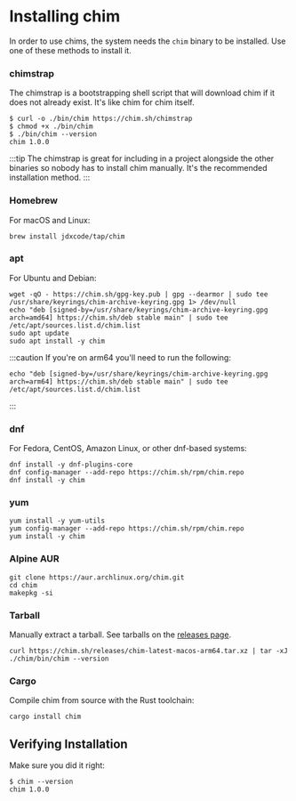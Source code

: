 # Installing chim

In order to use chims, the system needs the `chim` binary to be installed. Use one of these methods to install it.

### chimstrap

The chimstrap is a bootstrapping shell script that will download chim if it does not already exist. It's like chim for chim itself.

```
$ curl -o ./bin/chim https://chim.sh/chimstrap
$ chmod +x ./bin/chim
$ ./bin/chim --version
chim 1.0.0
```

:::tip
The chimstrap is great for including in a project alongside the other binaries so nobody has to install chim manually. It's the recommended installation method.
:::

### Homebrew

For macOS and Linux:

```sh-session
brew install jdxcode/tap/chim
```

### apt

For Ubuntu and Debian:

```sh-session
wget -qO - https://chim.sh/gpg-key.pub | gpg --dearmor | sudo tee /usr/share/keyrings/chim-archive-keyring.gpg 1> /dev/null
echo "deb [signed-by=/usr/share/keyrings/chim-archive-keyring.gpg arch=amd64] https://chim.sh/deb stable main" | sudo tee /etc/apt/sources.list.d/chim.list
sudo apt update
sudo apt install -y chim
```

:::caution
If you're on arm64 you'll need to run the following:

```sh-session
echo "deb [signed-by=/usr/share/keyrings/chim-archive-keyring.gpg arch=arm64] https://chim.sh/deb stable main" | sudo tee /etc/apt/sources.list.d/chim.list
```
:::

### dnf

For Fedora, CentOS, Amazon Linux, or other dnf-based systems:

```sh-session
dnf install -y dnf-plugins-core
dnf config-manager --add-repo https://chim.sh/rpm/chim.repo
dnf install -y chim
```

### yum

```sh-session
yum install -y yum-utils
yum config-manager --add-repo https://chim.sh/rpm/chim.repo
yum install -y chim
```

### Alpine AUR

```sh-session
git clone https://aur.archlinux.org/chim.git
cd chim
makepkg -si
```

### Tarball

Manually extract a tarball. See tarballs on the [releases page](https://github.com/jdxcode/chim/releases).

```sh-session
curl https://chim.sh/releases/chim-latest-macos-arm64.tar.xz | tar -xJ
./chim/bin/chim --version
```

### Cargo

Compile chim from source with the Rust toolchain:

```sh-session
cargo install chim
```

## Verifying Installation

Make sure you did it right:

```sh-session
$ chim --version
chim 1.0.0
```
